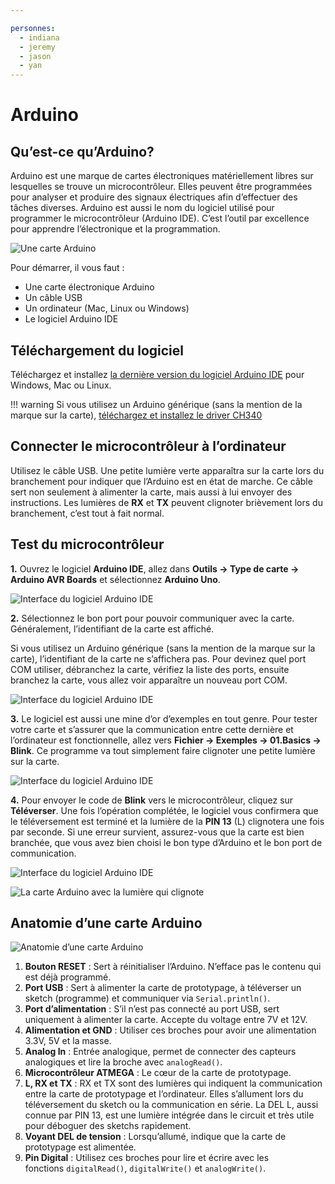 ```yaml
---

personnes:
  - indiana
  - jeremy
  - jason
  - yan
---
```


# Arduino 

## Qu’est-ce qu’Arduino?

Arduino est une marque de cartes électroniques matériellement libres sur lesquelles se trouve un microcontrôleur. Elles peuvent être programmées pour analyser et produire des signaux électriques afin d’effectuer des tâches diverses. Arduino est aussi le nom du logiciel utilisé pour programmer le microcontrôleur (Arduino IDE). C’est l’outil par excellence pour apprendre l’électronique et la programmation.

![Une carte Arduino](../../../assets/images/creatives/arduino1.webp)

Pour démarrer, il vous faut :

- Une carte électronique Arduino
- Un câble USB
- Un ordinateur (Mac, Linux ou Windows)
- Le logiciel Arduino IDE

## Téléchargement du logiciel

Téléchargez et installez [la dernière version du logiciel Arduino IDE](https://www.arduino.cc/en/software) pour Windows, Mac ou Linux.

!!! warning
    Si vous utilisez un Arduino générique (sans la mention de la marque sur la carte), [téléchargez et installez le driver CH340](http://www.wch-ic.com/downloads/CH341SER_ZIP.html)


## Connecter le microcontrôleur à l’ordinateur

Utilisez le câble USB. Une petite lumière verte apparaîtra sur la carte lors du branchement pour indiquer que l’Arduino est en état de marche. Ce câble sert non seulement à alimenter la carte, mais aussi à lui envoyer des instructions. Les lumières de **RX** et **TX** peuvent clignoter brièvement lors du branchement, c’est tout à fait normal.

## Test du microcontrôleur

**1.** Ouvrez le logiciel **Arduino IDE**, allez dans **Outils → Type de carte → Arduino AVR Boards** et sélectionnez **Arduino Uno**.

![Interface du logiciel Arduino IDE](../../../assets/images/creatives/arduino2.webp)

**2.** Sélectionnez le bon port pour pouvoir communiquer avec la carte. Généralement, l’identifiant de la carte est affiché.

Si vous utilisez un Arduino générique (sans la mention de la marque sur la carte), l’identifiant de la carte ne s’affichera pas. Pour devinez quel port COM utiliser, débranchez la carte, vérifiez la liste des ports, ensuite branchez la carte, vous allez voir apparaître un nouveau port COM.

![Interface du logiciel Arduino IDE](../../../assets/images/creatives/arduino3.webp)

**3.** Le logiciel est aussi une mine d’or d’exemples en tout genre. Pour tester votre carte et s’assurer que la communication entre cette dernière et l’ordinateur est fonctionnelle, allez vers **Fichier → Exemples → 01.Basics → Blink**. Ce programme va tout simplement faire clignoter une petite lumière sur la carte.

![Interface du logiciel Arduino IDE](../../../assets/images/creatives/arduino4.webp)

**4.** Pour envoyer le code de **Blink** vers le microcontrôleur, cliquez sur **Téléverser**. Une fois l’opération complétée, le logiciel vous confirmera que le téléversement est terminé et la lumière de la **PIN 13** (L) clignotera une fois par seconde. Si une erreur survient, assurez-vous que la carte est bien branchée, que vous avez bien choisi le bon type d’Arduino et le bon port de communication.

![Interface du logiciel Arduino IDE](../../../assets/images/creatives/arduino5.webp)

![La carte Arduino avec la lumière qui clignote](../../../assets/images/creatives/arduino6.webp)

## Anatomie d’une carte Arduino

![Anatomie d’une carte Arduino](../../../assets/images/creatives/arduino7.webp)

1. **Bouton RESET** : Sert à réinitialiser l’Arduino. N’efface pas le contenu qui est déjà programmé.
2. **Port USB** : Sert à alimenter la carte de prototypage, à téléverser un sketch (programme) et communiquer via `Serial.println()`.
3. **Port d’alimentation** : S’il n’est pas connecté au port USB, sert uniquement à alimenter la carte. Accepte du voltage entre 7V et 12V.
4. **Alimentation et GND** : Utiliser ces broches pour avoir une alimentation 3.3V, 5V et la masse.
5. **Analog In** : Entrée analogique, permet de connecter des capteurs analogiques et lire la broche avec `analogRead()`.
6. **Microcontrôleur ATMEGA** : Le cœur de la carte de prototypage.
7. **L, RX et TX** : RX et TX sont des lumières qui indiquent la communication entre la carte de prototypage et l’ordinateur. Elles s’allument lors du téléversement du sketch ou la communication en série. La DEL L, aussi connue par PIN 13, est une lumière intégrée dans le circuit et très utile pour déboguer des sketchs rapidement.
8. **Voyant DEL de tension** : Lorsqu’allumé, indique que la carte de prototypage est alimentée.
9. **Pin Digital** : Utilisez ces broches pour lire et écrire avec les fonctions `digitalRead()`, `digitalWrite()` et `analogWrite()`.

